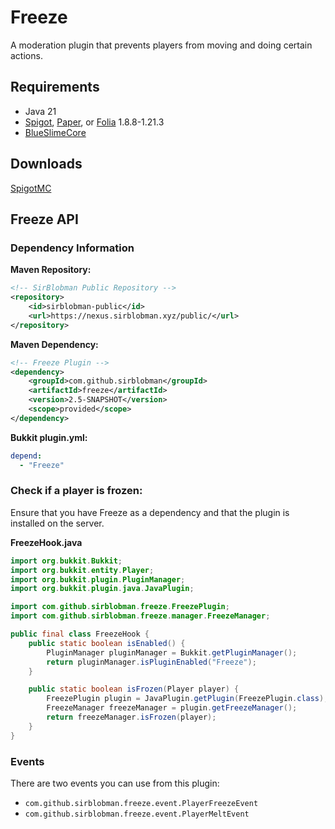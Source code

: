 # Freeze

A moderation plugin that prevents players from moving and doing certain actions.

## Requirements

- Java 21
- [Spigot](https://www.spigotmc.org/), [Paper](https://papermc.io/downloads/paper), or [Folia](https://papermc.io/software/folia) 1.8.8-1.21.3
- [BlueSlimeCore](https://hangar.papermc.io/SirBlobman/BlueSlimeCore)

## Downloads

[SpigotMC](https://www.spigotmc.org/resources/31822/)

## Freeze API

### Dependency Information

**Maven Repository:**

```xml
<!-- SirBlobman Public Repository -->
<repository>
    <id>sirblobman-public</id>
    <url>https://nexus.sirblobman.xyz/public/</url>
</repository>
```

**Maven Dependency:**

```xml
<!-- Freeze Plugin -->
<dependency>
    <groupId>com.github.sirblobman</groupId>
    <artifactId>freeze</artifactId>
    <version>2.5-SNAPSHOT</version>
    <scope>provided</scope>
</dependency>
```

**Bukkit plugin.yml:**

```yaml
depend:
  - "Freeze"
```

### Check if a player is frozen:

Ensure that you have Freeze as a dependency and that the plugin is installed on the server.

**FreezeHook.java**

```java
import org.bukkit.Bukkit;
import org.bukkit.entity.Player;
import org.bukkit.plugin.PluginManager;
import org.bukkit.plugin.java.JavaPlugin;

import com.github.sirblobman.freeze.FreezePlugin;
import com.github.sirblobman.freeze.manager.FreezeManager;

public final class FreezeHook {
    public static boolean isEnabled() {
        PluginManager pluginManager = Bukkit.getPluginManager();
        return pluginManager.isPluginEnabled("Freeze");
    }

    public static boolean isFrozen(Player player) {
        FreezePlugin plugin = JavaPlugin.getPlugin(FreezePlugin.class);
        FreezeManager freezeManager = plugin.getFreezeManager();
        return freezeManager.isFrozen(player);
    }
}
```

### Events

There are two events you can use from this plugin:

- `com.github.sirblobman.freeze.event.PlayerFreezeEvent`
- `com.github.sirblobman.freeze.event.PlayerMeltEvent`
